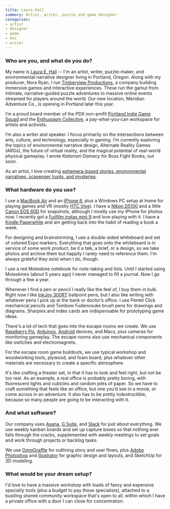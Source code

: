 ```yaml
---
title: Laura Hall
summary: Artist, writer, puzzle and game designer
categories:
- artist
- designer
- game
- mac
- writer
---
```


### Who are you, and what do you do?

My name is [Laura E. Hall](https://twitter.com/lauraehall "Laura's Twitter account.") -- I'm an artist, writer, puzzle-maker, and environmental narrative designer living in Portland, Oregon. Along with my producer, Nora Ryan, I run [Timberview Productions](https://www.timberviewproductions.com/ "Laura's game and interactive company."), a company building immersive games and interactive experiences. These run the gamut from intimate, narrative-guided puzzle adventures to massive online events streamed for players around the world. Our new location, Meridian Adventure Co., is opening in Portland later this year.

I’m a proud board member of the PDX non-profit [Portland Indie Game Squad](http://pigsquad.com/ "A non-profit group supporting game development in Portland.") and the [Enthusiasm Collective](https://enthusiasmcollective.com/ "A co-working space in Portland."), a pay-what-you-can workspace for artists and activists.

I’m also a writer and speaker. I focus primarily on the intersections between arts, culture, and technology, especially in gaming. I’m currently exploring the topics of environmental narrative design, Alternate Reality Games (ARGs), the future of virtual reality, and the magical potential of real-world physical gameplay. I wrote _Katamari Damacy_ for Boss Fight Books, out soon.

As an artist, I love creating [ephemera-based stories, environmental narratives, scavenger hunts, and mysteries](http://lauraehall.com/ "Laura's website.").

### What hardware do you use?

I use a [MacBook Air][macbook-air] and an [iPhone 6][iphone-6], plus a Windows PC setup at home for playing games and VR (mostly [HTC Vive][vive]). I have a [Nikon D5100][d5100] and a little [Canon EOS 60D][eos-60d] for snapshots, although I mostly use my iPhone for photos now. I recently got a [Fujifilm instax mini 9][instax-mini-9] and love playing with it. I have a [Kindle Paperwhite][kindle-paperwhite] and am getting back into the habit of reading a book a week.

For designing and brainstorming, I use a double-sided whiteboard and set of colored Expo markers. Everything that goes onto the whiteboard is in service of some work product, be it a talk, a brief, or a design, so we take photos and archive them but happily I rarely need to reference them. I'm always grateful they exist when I do, though.

I use a red Moleskine notebook for note-taking and lists. Until I started using Moleskines (about 5 years ago) I never managed to fill a journal. Now I go through a few a year.

Whenever I find a pen or pencil I really like the feel of, I buy them in bulk. Right now I like [InkJoy 300RT][inkjoy-300rt] ballpoint pens, but I also like writing with whatever pens I pick up at the bank or doctor’s office. I use Pentel Click mechanical pencils and Tombow Fudenosuke brush pens for drawings and diagrams. Sharpies and index cards are indispensable for prototyping game ideas.

There's a lot of tech that goes into the escape rooms we create. We use [Raspberry Pis][raspberry-pi], [Arduinos][arduino], [Android][] devices, and Macs, plus cameras for monitoring gameplay. The escape rooms also use mechanical components like switches and electromagnets.

For the escape room game buildouts, we use typical workshop and woodworking tools, plywood, and foam board, plus whatever other materials are necessary to create a specific atmosphere.

It's like crafting a theater set, in that it has to look and feel right, but not be too real. As an example, a real office is probably pretty boring, with fluorescent lights and cubicles and random piles of paper. So we have to craft something that feels like an office, but one you’d see in a movie, or come across in an adventure. It also has to be pretty indestructible, because so many people are going to be interacting with it.

### And what software?

Our company uses [Asana][], [G Suite][g-suite], and [Slack][] for just about everything. We use weekly kanban boards and set up capture boxes so that nothing ever falls through the cracks, supplemented with weekly meetings to set goals and work through projects or backlog tasks.

We use [OmniGraffle][] for outlining story and user flows, plus [Adobe Photoshop][photoshop] and [Illustrator][] for graphic design and layouts, and SketchUp for 3D modeling.

### What would be your dream setup?

I'd love to have a massive workshop with loads of fancy and expensive specialty tools (plus a budget to pay those specialists), attached to a bustling shared community workspace that's open to all, within which I have a private office with a door I can close for concentration.

[arduino]: https://www.arduino.cc/ "Open-source prototyping hardware."
[d5100]: https://www.nikonusa.com/en/Nikon-Products/Product/dslr-cameras/25478/D5100.html "A 16.2 megapixel DSLR."
[eos-60d]: http://usa.canon.com/cusa/consumer/products/cameras/slr_cameras/eos_60d "A consumer-level DSLR camera."
[inkjoy-300rt]: http://inkjoy.papermate.com/en-US/BALLPOINT-300RT "A retractable ballpoint pen."
[instax-mini-9]: https://instax.com/mini9/en/ "An instant film camera."
[iphone-6]: https://en.wikipedia.org/wiki/IPhone_6 "A smartphone."
[kindle-paperwhite]: https://www.amazon.com/Kindle-Paperwhite-Touch-light/dp/B007OZNZG0 "An e-book reader with a book-like screen."
[macbook-air]: https://www.apple.com/macbook-air/ "A very thin laptop."
[raspberry-pi]: https://en.wikipedia.org/wiki/Raspberry_Pi "A single-board hackable computer."
[vive]: http://www.htcvr.com/ "A SteamVR headset."
[android]: https://developers.google.com/android/?csw=1 "A mobile phone platform."
[asana]: https://asana.com/ "A project management service."
[g-suite]: https://gsuite.google.com/ "A hosted solution for email, calendaring and more."
[illustrator]: https://www.adobe.com/products/illustrator.html "A vector graphics editor."
[omnigraffle]: https://www.omnigroup.com/omnigraffle/ "Diagramming software for the Mac."
[photoshop]: https://www.adobe.com/products/photoshop.html "A bitmap image editor."
[slack]: https://slack.com/ "A collaboration service."
